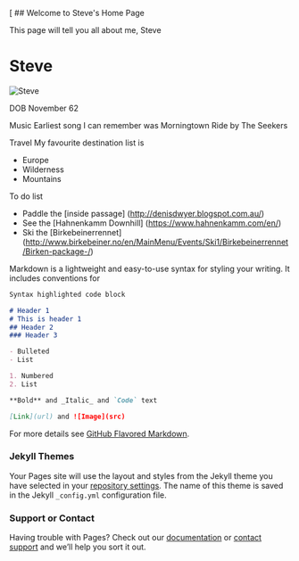 [ ## Welcome to Steve's Home Page



This page will tell you all about me, Steve

# Steve

![Steve](steve.github.io/IMG_0074.JPG)

DOB November 62

Music
Earliest song I can remember was Morningtown Ride by The Seekers

Travel
My favourite destination list is 
- Europe
- Wilderness
- Mountains

To do list
- Paddle the [inside passage] (http://denisdwyer.blogspot.com.au/)
- See the [Hahnenkamm Downhill] (https://www.hahnenkamm.com/en/)
- Ski the [Birkebeinerrennet] (http://www.birkebeiner.no/en/MainMenu/Events/Ski1/Birkebeinerrennet/Birken-package-/)



Markdown is a lightweight and easy-to-use syntax for styling your writing. It includes conventions for

```markdown
Syntax highlighted code block

# Header 1
# This is header 1
## Header 2
### Header 3

- Bulleted
- List

1. Numbered
2. List

**Bold** and _Italic_ and `Code` text

[Link](url) and ![Image](src)
```

For more details see [GitHub Flavored Markdown](https://guides.github.com/features/mastering-markdown/).

### Jekyll Themes

Your Pages site will use the layout and styles from the Jekyll theme you have selected in your [repository settings](https://github.com/STGreenGitHub/steve.github.io/settings). The name of this theme is saved in the Jekyll `_config.yml` configuration file.

### Support or Contact

Having trouble with Pages? Check out our [documentation](https://help.github.com/categories/github-pages-basics/) or [contact support](https://github.com/contact) and we’ll help you sort it out.
